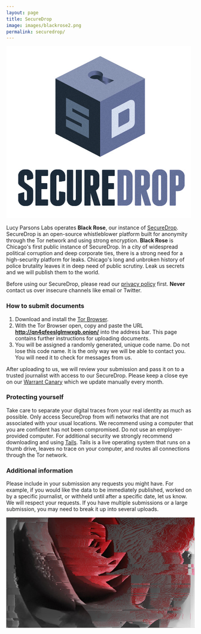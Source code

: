 ```yaml
---
layout: page
title: SecureDrop 
image: images/blackrose2.png
permalink: securedrop/
---
```


![Secure Drop](/images/securedroplogo.png)

Lucy Parsons Labs operates **Black Rose**, our instance of [SecureDrop](https://securedrop.org/). SecureDrop is an open-source whistleblower platform built for anonymity through the Tor network and using strong encryption. **Black Rose** is Chicago's first public instance of SecureDrop. In a city of widespread political corruption and deep corporate ties, there is a strong need for a high-security platform for leaks. Chicago's long and unbroken history of police brutality leaves it in deep need of public scrutiny. Leak us secrets and we will publish them to the world.

Before using our SecureDrop, please read our [privacy policy](/securedrop/privacypolicy/) first. **Never** contact us over insecure channels like email or Twitter.

### How to submit documents

1. Download and install the [Tor Browser](https://www.torproject.org).
2. With the Tor Browser open, copy and paste the URL **http://qn4qfeeslglmwxgb.onion/** into the address bar. This page contains further instructions for uploading documents.
3. You will be assigned a randomly generated, unique code name. Do not lose this code name. It is the only way we will be able to contact you. You will need it to check for messages from us.

After uploading to us, we will review your submission and pass it on to a trusted journalist with access to our SecureDrop. Please keep a close eye on our [Warrant Canary](/about/canary/) which we update manually every month.

### Protecting yourself

Take care to separate your digital traces from your real identity as much as possible. Only access SecureDrop from wifi networks that are not associated with your usual locations. We recommend using a computer that you are confident has not been compromised. Do not use an employer-provided computer. For additional security we strongly recommend downloading and using [Tails](https://tails.boum.org/). Tails is a live operating system that runs on a thumb drive, leaves no trace on your computer, and routes all connections through the Tor network.

### Additional information

Please include in your submission any requests you might have. For example, if you would like the data to be immediately published, worked on by a specific journalist, or withheld until after a specific date, let us know. We will respect your requests. If you have multiple submissions or a large submission, you may need to break it up into several uploads.

![Secure Drop](/images/blackrose2.png)
